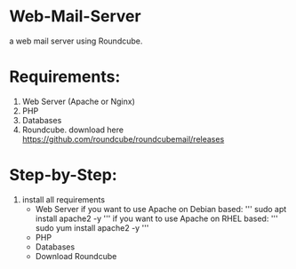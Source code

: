 # Web-Mail-Server
a web mail server using Roundcube.



# Requirements:
1. Web Server (Apache or Nginx)
2. PHP
3. Databases
4. Roundcube. download here https://github.com/roundcube/roundcubemail/releases


# Step-by-Step:
1. install all requirements
   - Web Server
     if you want to use Apache on Debian based:
     '''
     sudo apt install apache2 -y
     '''
     if you want to use Apache on RHEL based:
     '''
     sudo yum install apache2 -y
     '''
   - PHP
   - Databases
   - Download Roundcube

